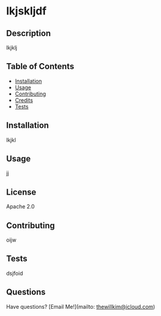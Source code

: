 # lkjskljdf

  ## Description
  
  lkjklj
  
  ## Table of Contents
  
  - [Installation](#installation)
  - [Usage](#usage)
  - [Contributing](#contributing)
  - [Credits](#credits)
  - [Tests](#tests)
  
  ## Installation
  
  lkjkl
  
  ## Usage
  
  jj
  
  ## License
  
  Apache 2.0
  
  ## Contributing
  
  oijw
  
  ## Tests
  
  dsjfoid
  
  ## Questions
  
  Have questions? [Email Me!](mailto: thewillkim@icloud.com)